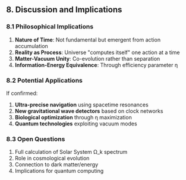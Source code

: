 ## **8. Discussion and Implications**

### **8.1 Philosophical Implications**

1. **Nature of Time**: Not fundamental but emergent from action accumulation
2. **Reality as Process**: Universe "computes itself" one action at a time
3. **Matter-Vacuum Unity**: Co-evolution rather than separation
4. **Information-Energy Equivalence**: Through efficiency parameter η

### **8.2 Potential Applications**

If confirmed:
1. **Ultra-precise navigation** using spacetime resonances
2. **New gravitational wave detectors** based on clock networks
3. **Biological optimization** through η maximization
4. **Quantum technologies** exploiting vacuum modes

### **8.3 Open Questions**

1. Full calculation of Solar System Ω_k spectrum
2. Role in cosmological evolution
3. Connection to dark matter/energy
4. Implications for quantum computing
